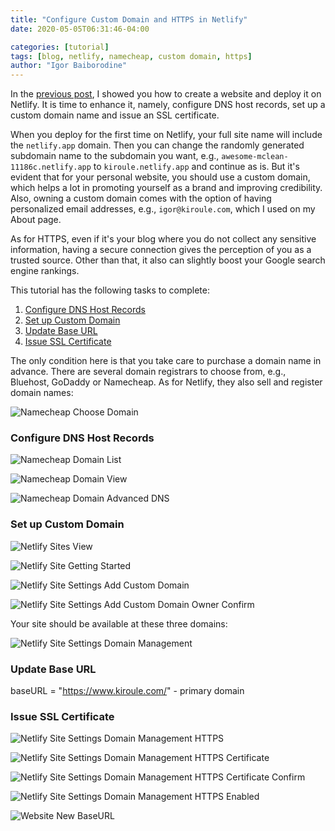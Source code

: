 ```yaml
---
title: "Configure Custom Domain and HTTPS in Netlify"
date: 2020-05-05T06:31:46-04:00

categories: [tutorial]
tags: [blog, netlify, namecheap, custom domain, https]
author: "Igor Baiborodine"
---
```


In the [previous post](https://www.kiroule.com/article/start-blogging-with-github-hugo-and-netlify/), I showed you how to create a website and deploy it on Netlify. It is time to enhance it, namely, configure DNS host records, set up a custom domain name and issue an SSL certificate.

<!--more-->

When you deploy for the first time on Netlify, your full site name will include the `netlify.app` domain. Then you can change the randomly generated subdomain name to the subdomain you want, e.g., `awesome-mclean-11186c.netlify.app` to `kiroule.netlify.app` and continue as is.  But it's evident that for your personal website, you should use a custom domain, which helps a lot in promoting yourself as a brand and improving credibility. Also, owning a custom domain comes with the option of having personalized email addresses, e.g., `igor@kiroule.com`, which I used on my About page.

As for HTTPS, even if it's your blog where you do not collect any sensitive information, having a secure connection gives the perception of you as a trusted source. Other than that, it also can slightly boost your Google search engine rankings. 

This tutorial has the following tasks to complete:

1. [Configure DNS Host Records](#configure-dns-host-records)
2. [Set up Custom Domain](#set-up-custom-domain)
3. [Update Base URL](#update-base-url)
4. [Issue SSL Certificate](#issue-ssl-certificate)

The only condition here is that you take care to purchase a domain name in advance. There are several domain registrars to choose from, e.g.,  Bluehost, GoDaddy or Namecheap. As for Netlify, they also sell and register domain names:

![Namecheap Choose Domain](/img/content/article/configure-custom-domain-and-https-in-netlify/netlify-choose-domain.png)

### Configure DNS Host Records
![Namecheap Domain List](/img/content/article/configure-custom-domain-and-https-in-netlify/namecheap-domain-list.png)

![Namecheap Domain View](/img/content/article/configure-custom-domain-and-https-in-netlify/namecheap-domain-view.png)

![Namecheap Domain Advanced DNS](/img/content/article/configure-custom-domain-and-https-in-netlify/namecheap-domain-advanced-dns.png)

### Set up Custom Domain
![Netlify Sites View](/img/content/article/configure-custom-domain-and-https-in-netlify/netlify-sites-view.png)

![Netlify Site Getting Started](/img/content/article/configure-custom-domain-and-https-in-netlify/netlify-site-getting-started.png)

![Netlify Site Settings Add Custom Domain](/img/content/article/configure-custom-domain-and-https-in-netlify/netlify-site-settings-add-custom-domain.png)

![Netlify Site Settings Add Custom Domain Owner Confirm](/img/content/article/configure-custom-domain-and-https-in-netlify/netlify-site-settings-add-custom-domain-owner-confirm.png)

Your site should be available at these three domains:

![Netlify Site Settings Domain Management](/img/content/article/configure-custom-domain-and-https-in-netlify/netlify-site-settings-domain-management.png)

### Update Base URL
baseURL = "https://www.kiroule.com/" - primary domain

### Issue SSL Certificate

![Netlify Site Settings Domain Management HTTPS](/img/content/article/configure-custom-domain-and-https-in-netlify/netlify-site-settings-domain-management-https.png)

![Netlify Site Settings Domain Management HTTPS Certificate](/img/content/article/configure-custom-domain-and-https-in-netlify/netlify-site-settings-domain-management-https-certificate.png)

![Netlify Site Settings Domain Management HTTPS Certificate Confirm](/img/content/article/configure-custom-domain-and-https-in-netlify/netlify-site-settings-domain-management-https-certificate-confirm.png)

![Netlify Site Settings Domain Management HTTPS Enabled](/img/content/article/configure-custom-domain-and-https-in-netlify/netlify-site-settings-domain-management-https-enabled.png)

![Website New BaseURL](/img/content/article/configure-custom-domain-and-https-in-netlify/website-new-baseurl.png)

